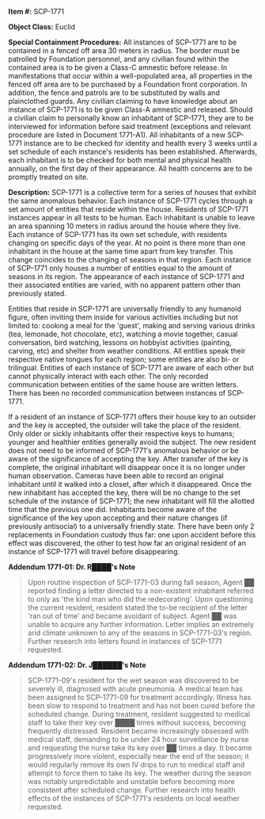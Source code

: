 **Item #:** SCP-1771

**Object Class:** Euclid

**Special Containment Procedures:** All instances of SCP-1771 are to be contained in a fenced off area 30 meters in radius. The border must be patrolled by Foundation personnel, and any civilian found within the contained area is to be given a Class-C amnestic before release. In manifestations that occur within a well-populated area, all properties in the fenced off area are to be purchased by a Foundation front corporation. In addition, the fence and patrols are to be substituted by walls and plainclothed guards. Any civilian claiming to have knowledge about an instance of SCP-1771 is to be given Class-A amnestic and released. Should a civilian claim to personally know an inhabitant of SCP-1771, they are to be interviewed for information before said treatment (exceptions and relevant procedure are listed in Document 1771-A1). All inhabitants of a new SCP-1771 instance are to be checked for identity and health every 3 weeks until a set schedule of each instance's residents has been established. Afterwards, each inhabitant is to be checked for both mental and physical health annually, on the first day of their appearance. All health concerns are to be promptly treated on site.

**Description:** SCP-1771 is a collective term for a series of houses that exhibit the same anomalous behavior. Each instance of SCP-1771 cycles through a set amount of entities that reside within the house. Residents of SCP-1771 instances appear in all tests to be human. Each inhabitant is unable to leave an area spanning 10 meters in radius around the house where they live. Each instance of SCP-1771 has its own set schedule, with residents changing on specific days of the year. At no point is there more than one inhabitant in the house at the same time apart from key transfer. This change coincides to the changing of seasons in that region. Each instance of SCP-1771 only houses a number of entities equal to the amount of seasons in its region. The appearance of each instance of SCP-1771 and their associated entities are varied, with no apparent pattern other than previously stated.

Entities that reside in SCP-1771 are universally friendly to any humanoid figure, often inviting them inside for various activities including but not limited to: cooking a meal for the 'guest', making and serving various drinks (tea, lemonade, hot chocolate, etc), watching a movie together, casual conversation, bird watching, lessons on hobbyist activities (painting, carving, etc) and shelter from weather conditions. All entities speak their respective native tongues for each region; some entities are also bi- or trilingual. Entities of each instance of SCP-1771 are aware of each other but cannot physically interact with each other. The only recorded communication between entities of the same house are written letters. There has been no recorded communication between instances of SCP-1771.

If a resident of an instance of SCP-1771 offers their house key to an outsider and the key is accepted, the outsider will take the place of the resident. Only older or sickly inhabitants offer their respective keys to humans; younger and healthier entities generally avoid the subject. The new resident does not need to be informed of SCP-1771's anomalous behavior or be aware of the significance of accepting the key. After transfer of the key is complete, the original inhabitant will disappear once it is no longer under human observation. Cameras have been able to record an original inhabitant until it walked into a closet, after which it disappeared. Once the new inhabitant has accepted the key, there will be no change to the set schedule of the instance of SCP-1771; the new inhabitant will fill the allotted time that the previous one did. Inhabitants become aware of the significance of the key upon accepting and their nature changes (if previously antisocial) to a universally friendly state. There have been only 2 replacements in Foundation custody thus far: one upon accident before this effect was discovered, the other to test how far an original resident of an instance of SCP-1771 will travel before disappearing.

**Addendum 1771-01: Dr. R████'s Note**

> Upon routine inspection of SCP-1771-03 during fall season, Agent ██ reported finding a letter directed to a non-existent inhabitant referred to only as 'the kind man who did the redecorating'. Upon questioning the current resident, resident stated the to-be recipient of the letter 'ran out of time' and became avoidant of subject. Agent ██ was unable to acquire any further information. Letter implies an extremely arid climate unknown to any of the seasons in SCP-1771-03's region. Further research into letters found in instances of SCP-1771 requested.

**Addendum 1771-02: Dr. J██████'s Note**

> SCP-1771-09's resident for the wet season was discovered to be severely ill, diagnosed with acute pneumonia. A medical team has been assigned to SCP-1771-09 for treatment accordingly. Illness has been slow to respond to treatment and has not been cured before the scheduled change. During treatment, resident suggested to medical staff to take their key over ████ times without success, becoming frequently distressed. Resident became increasingly obsessed with medical staff, demanding to be under 24 hour surveillance by nurse and requesting the nurse take its key over ██ times a day. It became progressively more violent, especially near the end of the season; it would regularly remove its own IV drips to run to medical staff and attempt to force them to take its key. The weather during the season was notably unpredictable and unstable before becoming more consistent after scheduled change. Further research into health effects of the instances of SCP-1771's residents on local weather requested.